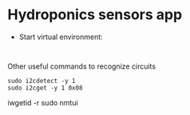 # Hydroponics sensors app

- Start virtual environment:
```shell


```

Other useful commands to recognize circuits
```shell
sudo i2cdetect -y 1
sudo i2cget -y 1 0x08
```
iwgetid -r
sudo nmtui

